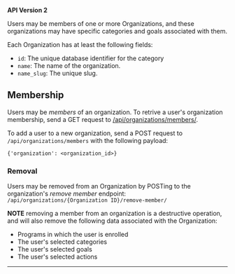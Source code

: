 
**API Version 2**

Users may be members of one or more Organizations, and these organizations may
have specific categories and goals associated with them.

Each Organization has at least the following fields:

* `id`: The unique database identifier for the category
* `name`: The name of the organization.
* `name_slug`: The unique slug.

## Membership

Users may be _members_ of an organization. To retrive a user's organization
membership, send a GET request to [/api/organizations/members/](/api/organizations/members).

To add a user to a new organization, send a POST request to
`/api/organizations/members` with the following payload:

    {'organization': <organization_id>}


### Removal

Users may be removed from an Organization by POSTing to the organization's
_remove member_ endpoint:  `/api/organizations/{Organization ID}/remove-member/`

**NOTE** removing a member from an organization is a destructive operation,
and will also remove the following data associated with the Organization:

- Programs in which the user is enrolled
- The user's selected categories
- The user's selected goals
- The user's selected actions

----

